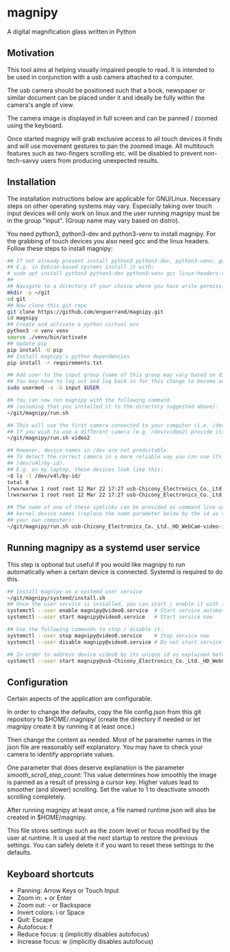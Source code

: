 # magnipy
A digital magnification glass written in Python

## Motivation
This tool aims at helping visually impaired people to read. It is intended to be used in conjunction with a usb camera attached to a computer.

The usb camera should be positioned such that a book, newspaper or similar document can be placed under it and ideally be fully within the camera's angle of view.

The camera image is displayed in full screen and can be panned / zoomed using the keyboard.

Once started magnipy will grab exclusive access to all touch devices it finds and will use movement gestures to pan the zoomed image.
All multitouch features such as two-fingers scrolling etc. will be disabled to prevent non-tech-savvy users from producing unexpected results.

## Installation
The installation instructions below are applicable for GNU/Linux. Necessary steps on other operating systems may vary.
Especially taking over touch input devices will only work on linux and the user running magnipy must be in the group "input".
(Group name may vary based on distro).

You need python3, python3-dev and python3-venv to install magnipy.
For the grabbing of touch devices you also need gcc and the linux headers.
Follow these steps to install magnipy:

```bash
## If not already present install python3 python3-dev, python3-venv, gcc and linux headers
## E.g. in Debian-based systems install it with:
# sudo apt install python3 python3-dev python3-venv gcc linux-headers-$(uname -r)
## 
## Navigate to a directory of your choice where you have write permissions. E.g:
mkdir -p ~/git
cd git
## Now clone this git repo
git clone https://github.com/enguerrand/magnipy.git
cd magnipy
## Create and activate a python virtual env
python3 -m venv venv
source ./venv/bin/activate
## Update pip
pip install -U pip
## Install magnipy's python dependencies
pip install -r requirements.txt

## Add user to the input group (name of this group may vary based on distro)
## You may have to log out and log back in for this change to become active 
sudo usermod -a -G input $USER

## You can now run magnipy with the following command 
## (assuming that you installed it to the directory suggested above):
~/git/magnipy/run.sh

## This will use the first camera connected to your computer (i.e. /dev/video0)
## If you wish to use a different camera (e.g. /dev/video2) provide its device name as a command line argument:
~/git/magnipy/run.sh video2

## However, device names in /dev are not predictable. 
## To detect the correct camera in a more reliable way you can use its id as listed by the symlinks in 
## /dev/v4l/by-id/.
## E.g. on my laptop, these devices look like this:
~$ ls -l /dev/v4l/by-id/
total 0
lrwxrwxrwx 1 root root 12 Mar 22 17:27 usb-Chicony_Electronics_Co._Ltd._HD_WebCam-video-index0 -> ../../video0
lrwxrwxrwx 1 root root 12 Mar 22 17:27 usb-Chicony_Electronics_Co._Ltd._HD_WebCam-video-index1 -> ../../video1

## The name of one of these symlinks can be provided as command line argument to magnipy in the same way as the 
## kernel device names (replace the name parameter below by the id as shown in the output of the above command on
## your own computer):
~/git/magnipy/run.sh usb-Chicony_Electronics_Co._Ltd._HD_WebCam-video-index0
```

## Running magnipy as a systemd user service
This step is optional but useful if you would like magnipy to run automatically when a certain device is connected. 
Systemd is required to do this.
```bash
## Install magnipy as a systemd user service
~/git/magnipy/systemd/install.sh
## Once the user service is installed, you can start / enable it with the following commands:
systemctl --user enable magnipy@video0.service  # Start service automatically after login
systemctl --user start magnipy@video0.service   # Start service now

## Use the following commands to stop / disable it:
systemctl --user stop magnipy@video0.service    # Stop service now
systemctl --user disable magnipy@video0.service # Do not start service automatically at login

## In order to address device video0 by its unique id as explained before you can start/enable the service with
systemctl --user start magnipy@usb-Chicony_Electronics_Co._Ltd._HD_WebCam-video-index0.service
```
## Configuration
Certain aspects of the application are configurable.

In order to change the defaults, copy the file config.json from this git repository to $HOME/.magnipy/ (create the
directory if needed or let magnipy create it by running it at least once.)

Then change the content as needed. Most of he parameter names in the json file are reasonably self explanatory. You may have
to check your camera to identify appropriate values.  

One parameter that does deserve explanation is the parameter *smooth_scroll_step_count*: This value determines how smoothly
the image is panned as a result of pressing a cursor key. Higher values lead to smoother (and slower) scrolling.
Set the value to 1 to deactivate smooth scrolling completely.

After running magnipy at least once, a file named runtime.json will also be created in $HOME/magnipy.

This file stores settings such as the zoom level or focus modified by the user at runtime. It is used at the next
startup to restore the previous settings. You can safely delete it if you want to reset these settings to the defaults.

## Keyboard shortcuts
- Panning: Arrow Keys or Touch Input
- Zoom in: + or Enter
- Zoom out: - or Backspace
- Invert colors: i or Space
- Quit: Escape
- Autofocus: f
- Reduce focus: q (implicitly disables autofocus)
- Increase focus: w (implicitly disables autofocus)
